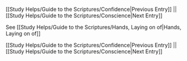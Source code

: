 [[Study Helps/Guide to the Scriptures/Confidence|Previous Entry]]  ||  [[Study Helps/Guide to the Scriptures/Conscience|Next Entry]]

 See [[Study Helps/Guide to the Scriptures/Hands, Laying on of|Hands, Laying on of]]

[[Study Helps/Guide to the Scriptures/Confidence|Previous Entry]]  ||  [[Study Helps/Guide to the Scriptures/Conscience|Next Entry]]